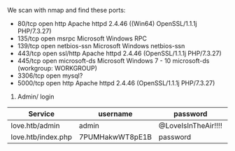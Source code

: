 We scan with nmap and find these ports:
* 80/tcp   open  http         Apache httpd 2.4.46 ((Win64) OpenSSL/1.1.1j PHP/7.3.27)
* 135/tcp  open  msrpc        Microsoft Windows RPC
* 139/tcp  open  netbios-ssn  Microsoft Windows netbios-ssn
* 443/tcp  open  ssl/http     Apache httpd 2.4.46 (OpenSSL/1.1.1j PHP/7.3.27)
* 445/tcp  open  microsoft-ds Microsoft Windows 7 - 10 microsoft-ds (workgroup: WORKGROUP)
* 3306/tcp open  mysql?
* 5000/tcp open  http         Apache httpd 2.4.46 (OpenSSL/1.1.1j PHP/7.3.27)

1. Admin/ login

|Service|username|password|notes|
|---|---|---|--|
|love.htb/admin |admin|@LoveIsInTheAir!!!!||
|love.htb/index.php|7PUMHakwWT8pE1B|password||